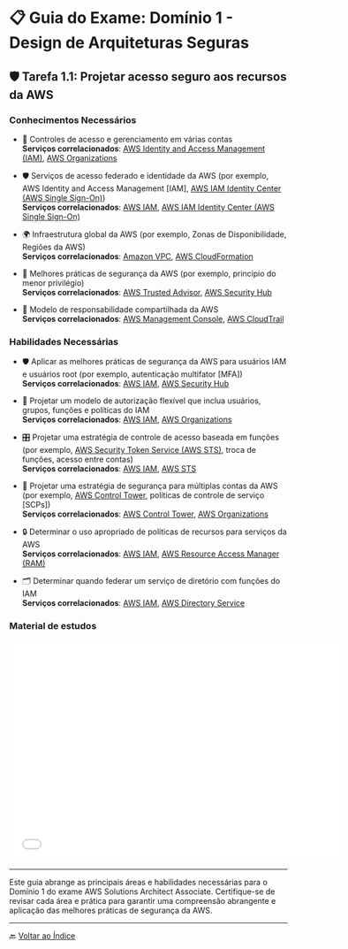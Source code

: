 # 📋 Guia do Exame: Domínio 1 - Design de Arquiteturas Seguras

## 🛡️ Tarefa 1.1: Projetar acesso seguro aos recursos da AWS

### Conhecimentos Necessários

- 🔐 Controles de acesso e gerenciamento em várias contas  
  **Serviços correlacionados**: [AWS Identity and Access Management (IAM)](https://aws.amazon.com/iam/), [AWS Organizations](https://aws.amazon.com/organizations/)

- 🛡️ Serviços de acesso federado e identidade da AWS (por exemplo, AWS Identity and Access Management [IAM], [AWS IAM Identity Center (AWS Single Sign-On)](https://aws.amazon.com/single-sign-on/))  
  **Serviços correlacionados**: [AWS IAM](https://aws.amazon.com/iam/), [AWS IAM Identity Center (AWS Single Sign-On)](https://aws.amazon.com/single-sign-on/)

- 🌍 Infraestrutura global da AWS (por exemplo, Zonas de Disponibilidade, Regiões da AWS)  
  **Serviços correlacionados**: [Amazon VPC](https://aws.amazon.com/vpc/), [AWS CloudFormation](https://aws.amazon.com/cloudformation/)

- 📜 Melhores práticas de segurança da AWS (por exemplo, princípio do menor privilégio)  
  **Serviços correlacionados**: [AWS Trusted Advisor](https://aws.amazon.com/premiumsupport/trustedadvisor/), [AWS Security Hub](https://aws.amazon.com/security-hub/)

- 🤝 Modelo de responsabilidade compartilhada da AWS  
  **Serviços correlacionados**: [AWS Management Console](https://aws.amazon.com/console/), [AWS CloudTrail](https://aws.amazon.com/cloudtrail/)

### Habilidades Necessárias

- 🛡️ Aplicar as melhores práticas de segurança da AWS para usuários IAM e usuários root (por exemplo, autenticação multifator [MFA])  
  **Serviços correlacionados**: [AWS IAM](https://aws.amazon.com/iam/), [AWS Security Hub](https://aws.amazon.com/security-hub/)

- 🧩 Projetar um modelo de autorização flexível que inclua usuários, grupos, funções e políticas do IAM  
  **Serviços correlacionados**: [AWS IAM](https://aws.amazon.com/iam/), [AWS Organizations](https://aws.amazon.com/organizations/)

- 🎛️ Projetar uma estratégia de controle de acesso baseada em funções (por exemplo, [AWS Security Token Service (AWS STS)](https://aws.amazon.com/sts/), troca de funções, acesso entre contas)  
  **Serviços correlacionados**: [AWS IAM](https://aws.amazon.com/iam/), [AWS STS](https://aws.amazon.com/sts/)

- 🏢 Projetar uma estratégia de segurança para múltiplas contas da AWS (por exemplo, [AWS Control Tower](https://aws.amazon.com/controltower/), políticas de controle de serviço [SCPs])  
  **Serviços correlacionados**: [AWS Control Tower](https://aws.amazon.com/controltower/), [AWS Organizations](https://aws.amazon.com/organizations/)

- 🔒 Determinar o uso apropriado de políticas de recursos para serviços da AWS  
  **Serviços correlacionados**: [AWS IAM](https://aws.amazon.com/iam/), [AWS Resource Access Manager (RAM)](https://aws.amazon.com/ram/)

- 🗂️ Determinar quando federar um serviço de diretório com funções do IAM  
  **Serviços correlacionados**: [AWS IAM](https://aws.amazon.com/iam/), [AWS Directory Service](https://aws.amazon.com/directoryservice/)


### Material de estudos

<iframe src="./pdfs/Semana2.pdf" frameborder="0" width="600" height="400"></iframe>

---

Este guia abrange as principais áreas e habilidades necessárias para o Domínio 1 do exame AWS Solutions Architect Associate. Certifique-se de revisar cada área e prática para garantir uma compreensão abrangente e aplicação das melhores práticas de segurança da AWS.

---

🔙 [Voltar ao Índice](../../../index.md)
